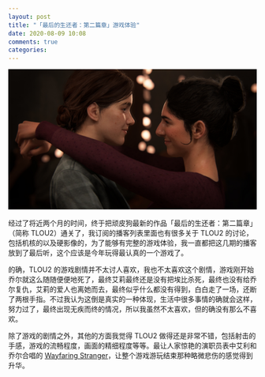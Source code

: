 ```yaml
---
layout: post
title: "「最后的生还者：第二篇章」游戏体验"
date: 2020-08-09 10:08
comments: true
categories: 
---
```


![](/images/tlou2.jpeg)

经过了将近两个月的时间，终于把顽皮狗最新的作品「最后的生还者：第二篇章」（简称 TLOU2）通关了，我订阅的播客列表里面也有很多关于 TLOU2 的讨论，包括机核的以及硬影像的，为了能够有完整的游戏体验，我一直都把这几期的播客放到了最后听，这个应该是今年玩得最认真的一个游戏了。

的确，TLOU2 的游戏剧情并不太讨人喜欢，我也不太喜欢这个剧情，游戏刚开始乔尔就这么随随便便地死了，最终艾莉最终还是没有把埃比杀死，最终也没有给乔尔复仇，艾莉的爱人也离她而去，最终似乎什么都没有得到，白白走了一场，还断了两根手指。不过我认为这倒是真实的一种体现，生活中很多事情的确就会这样，努力过了，最终出现无疾而终的情况，所以我虽然不太喜欢，但的确没有那么不喜欢。

除了游戏的剧情之外，其他的方面我觉得 TLOU2 做得还是非常不错，包括射击的手感，游戏的流畅程度，画面的精细程度等等。最让人家惊艳的演职员表中艾利和乔尔合唱的 [Wayfaring Stranger](https://www.bilibili.com/video/BV13g4y1v7fi)，让整个游戏游玩结束那种略微悲伤的感觉得到升华。
